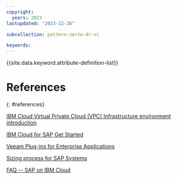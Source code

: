 ```yaml
---
copyright:
  years: 2023
lastupdated: "2023-12-26"

subcollection: pattern-zerto-dr-vc

keywords:
---
```

{{site.data.keyword.attribute-definition-list}}

<!-- exapmles of format are below -->

# References

{: #references}

[IBM Cloud Virtual Private Cloud (VPC) Infrastructure environment introduction](https://cloud.ibm.com/docs/sap?topic=sap-vpc-env-introduction)

[IBM Cloud for SAP Get Started](https://cloud.ibm.com/docs/sap?topic=sap-get-started)

[Veeam Plug-ins for Enterprise Applications](https://helpcenter.veeam.com/docs/backup/plugins/overview.html?ver=120)

[Sizing process for SAP Systems](https://cloud.ibm.com/docs/sap?topic=sap-sizing&interface=ui)

[FAQ -- SAP on IBM Cloud](https://cloud.ibm.com/docs/sap?topic=sap-faq-ibm-cloud-for-sap)
